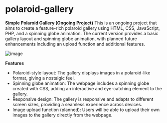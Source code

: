 # polaroid-gallery

**Simple Polaroid Gallery (Ongoing Project)**
This is an ongoing project that aims to create a feature-rich polaroid gallery using HTML, CSS, JavaScript, PHP, and a spinning globe animation. The current version provides a basic gallery layout and spinning globe animation, with planned future enhancements including an upload function and additional features.

![image](https://github.com/mebenbenyo/polaroid-gallery/assets/117006580/e183997b-3ebb-4496-a378-cfea68ee0ae2)

**Features**

- Polaroid-style layout: The gallery displays images in a polaroid-like format, giving a nostalgic feel.
- Spinning globe animation: The webpage includes a spinning globe created with CSS, adding an interactive and eye-catching element to the gallery.
- Responsive design: The gallery is responsive and adapts to different screen sizes, providing a seamless experience across devices.
- Image upload function (planned): Users will be able to upload their own images to the gallery directly from the webpage.
